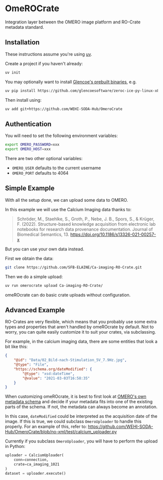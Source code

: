 # OmeROCrate

Integration layer between the OMERO image platform and RO-Crate metadata standard.

## Installation

These instructions assume you're using [uv](https://docs.astral.sh/uv/).

Create a project if you haven't already:

```bash
uv init
```

You may optionally want to install [Glencoe's prebuilt binaries](https://github.com/glencoesoftware/zeroc-ice-py-linux-x86_64/releases), e.g.
```bash
uv pip install https://github.com/glencoesoftware/zeroc-ice-py-linux-x86_64/releases/download/20240202/zeroc_ice-3.6.5-cp39-cp39-manylinux_2_28_x86_64.whl
```

Then install using:
```bash
uv add git+https://github.com/WEHI-SODA-Hub/OmeroCrate
```

## Authentication

You will need to set the following environment variables:

```bash
export OMERO_PASSWORD=xxx
export OMERO_HOST=xxx
```

There are two other optional variables:

- `OMERO_USER` defaults to the current username
- `OMERO_PORT` defaults to 4064

## Simple Example

With all the setup done, we can upload some data to OMERO.

In this example we will use the Calcium Imaging data thanks to:

> Schröder, M., Staehlke, S., Groth, P., Nebe, J. B., Spors, S., & Krüger, F. (2022). Structure-based knowledge acquisition from electronic lab notebooks for research data provenance documentation. Journal of Biomedical Semantics, 13. https://doi.org/10.1186/s13326-021-00257-x

But you can use your own data instead.

First we obtain the data:

```bash
git clone https://github.com/SFB-ELAINE/Ca-imaging-RO-Crate.git
```

Then we do a simple upload:

```bash
uv run omerocrate upload Ca-imaging-RO-Crate/
```

omeROcrate can do basic crate uploads without configuration.

## Advanced Example

RO-Crates are very flexible, which means that you probably use some extra types and properties that aren't handled by omeROcrate by default.
Not to worry, you can quite easily customize it to suit your crates, via subclassing.

For example, in the calcium imaging data, there are some entities that look a bit like this:
```json
{
    "@id": "Data/02_Bild-nach-Stimulation_5V_7.9Hz.jpg",
    "@type": "File",
    "https://schema.org/dateModified": {
        "@type": "xsd:dateTime",
        "@value": "2021-03-03T16:58:35"
    }
}
```

When customizing omeROcrate, it is best to first look at [OMERO's own metadata schema](https://www.openmicroscopy.org/Schemas/Documentation/Generated/OME-2016-06/ome.html) and decide if your metadata fits into one of the existing parts of the schema.
If not, the metadata can always become an annotation.

In this case, `dateModified` could be interpreted as the acquisition date of the image.
If this is true, we could subclass `OmeroUploader` to handle this properly.
For an example of this, refer to: https://github.com/WEHI-SODA-Hub/OmeroCrate/blob/no-xml/test/calcium_uploader.py

Currently if you subclass `OmeroUploader`, you will have to perform the upload in Python:
```python
uploader = CalciumUploader(
    conn=connection,
    crate=ca_imaging_1021
)
dataset = uploader.execute()
```
